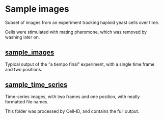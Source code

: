 # Sample images

Subset of images from an experiment tracking haploid yeast cells over time.

Cells were stimulated with mating pheromone, which was removed by washing later on.

<!-- Taken from the experiment: `ACLN1/ACL/Uscope/datos_RtCC/20211221-far1NG_rtcc/renamed/filtered/` -->

## [sample_images](./sample_images)

Typical output of the "a tiempo final" experiment, with a single time frame and two positions.

<!-- Time 10 of the experiment. -->

## [sample_time_series](./sample_time_series)

Time-series images, with two frames and one position, with neatly formatted file names.

This folder was processed by Cell-ID, and contains the full output.
